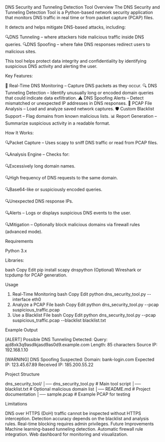   DNS Security and Tunneling Detection Tool
Overview
The DNS Security and Tunneling Detection Tool is a Python-based network security application that monitors DNS traffic in real time or from packet capture (PCAP) files.

It detects and helps mitigate DNS-based attacks, including:

🔍DNS Tunneling – where attackers hide malicious traffic inside DNS queries.
🔍DNS Spoofing – where fake DNS responses redirect users to malicious sites.

This tool helps protect data integrity and confidentiality by identifying suspicious DNS activity and alerting the user.

Key Features:

📡 Real-Time DNS Monitoring – Capture DNS packets as they occur.
🔍 DNS Tunneling Detection – Identify unusually long or encoded domain queries that could indicate data exfiltration.
⚠️ DNS Spoofing Alerts – Detect mismatched or unexpected IP addresses in DNS responses.
📂 PCAP File Analysis – Load and analyze saved network captures.
🛡 Custom Blacklist Support – Flag domains from known malicious lists.
📊 Report Generation – Summarize suspicious activity in a readable format.

How It Works:

🔍Packet Capture – Uses scapy to sniff DNS traffic or read from PCAP files.

🔍Analysis Engine – Checks for:

🔍Excessively long domain names.

🔍High frequency of DNS requests to the same domain.

🔍Base64-like or suspiciously encoded queries.

🔍Unexpected DNS response IPs.

🔍Alerts – Logs or displays suspicious DNS events to the user.

🔍Mitigation – Optionally block malicious domains via firewall rules (advanced mode).

Requirements

Python 3.x

Libraries:

bash
Copy
Edit
pip install scapy dnspython
(Optional) Wireshark or tcpdump for PCAP generation.

Usage

1. Real-Time Monitoring
bash
Copy
Edit
python dns_security_tool.py --interface eth0
2. Analyze a PCAP File
bash
Copy
Edit
python dns_security_tool.py --pcap suspicious_traffic.pcap
3. Use a Blacklist File
bash
Copy
Edit
python dns_security_tool.py --pcap suspicious_traffic.pcap --blacklist blacklist.txt

Example Output


[ALERT] Possible DNS Tunneling Detected:
Query: ajd8xk3q9asdlkjasd9as0d9.example.com
Length: 85 characters
Source IP: 192.168.1.10

[WARNING] DNS Spoofing Suspected:
Domain: bank-login.com
Expected IP: 123.45.67.89
Received IP: 185.200.55.22

Project Structure

dns_security_tool/
│── dns_security_tool.py     # Main tool script
│── blacklist.txt            # Optional malicious domain list
│── README.md                # Project documentation
│── sample.pcap              # Example PCAP for testing

Limitations

DNS over HTTPS (DoH) traffic cannot be inspected without HTTPS interception.
Detection accuracy depends on the blacklist and analysis rules.
Real-time blocking requires admin privileges.
Future Improvements
Machine learning-based tunneling detection.
Automatic firewall rule integration.
Web dashboard for monitoring and visualization.